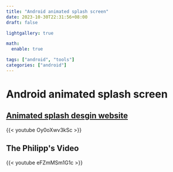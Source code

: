 ```yaml
---
title: "Android animated splash screen"
date: 2023-10-30T22:31:56+08:00
draft: false

lightgallery: true

math:
  enable: true

tags: ["android", "tools"]
categories: ["android"]
---
```

# Android animated splash screen

## [Animated splash desgin website](https://shapeshifter.design/)

{{< youtube Oy0oXwv3kSc >}}

## The Philipp's Video
{{< youtube eFZmMSm1G1c >}}

